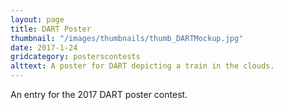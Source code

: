 ```yaml
---
layout: page
title: DART Poster
thumbnail: "/images/thumbnails/thumb_DARTMockup.jpg"
date: 2017-1-24
gridcategory: posterscontests
alttext: A poster for DART depicting a train in the clouds.
---
```

An entry for the 2017 DART poster contest.
